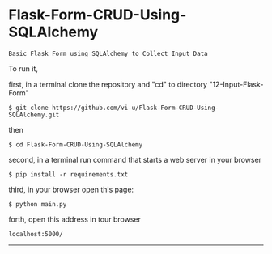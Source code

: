 # Flask-Form-CRUD-Using-SQLAlchemy
    Basic Flask Form using SQLAlchemy to Collect Input Data

To run it,

first, in a terminal clone the repository and "cd" to directory "12-Input-Flask-Form"

    $ git clone https://github.com/vi-u/Flask-Form-CRUD-Using-SQLAlchemy.git   

then

    $ cd Flask-Form-CRUD-Using-SQLAlchemy

second, in a terminal run command that starts a web server in your browser

    $ pip install -r requirements.txt

third, in your browser open this page:

    $ python main.py

forth, open this address in tour browser

    localhost:5000/


****
